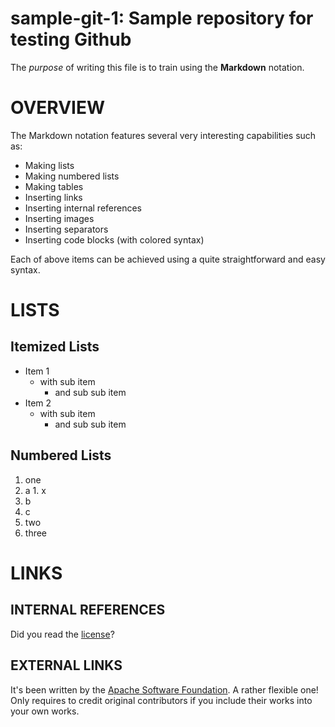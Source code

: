 # sample-git-1: Sample repository for testing Github

The *purpose* of writing this file is to train using the **Markdown** notation.

# OVERVIEW

The Markdown notation features several very interesting capabilities such as:
- Making lists
- Making numbered lists
- Making tables
- Inserting links
- Inserting internal references
- Inserting images
- Inserting separators
- Inserting code blocks (with colored syntax)

Each of above items can be achieved using a quite straightforward and easy syntax.

# LISTS

## Itemized Lists

- Item 1
  - with sub item
    - and sub sub item
- Item 2
  - with sub item
    - and sub sub item

## Numbered Lists	
	
1. one
  1. a
    1. x
  2. b 
  3. c 
2. two
3. three


# LINKS

## INTERNAL REFERENCES

Did you read the [license](LICENSE)? 

## EXTERNAL LINKS

It's been written by the [Apache Software Foundation](http://www.apache.org). A rather flexible one! Only requires to credit original contributors if you include their works into your own works. 

